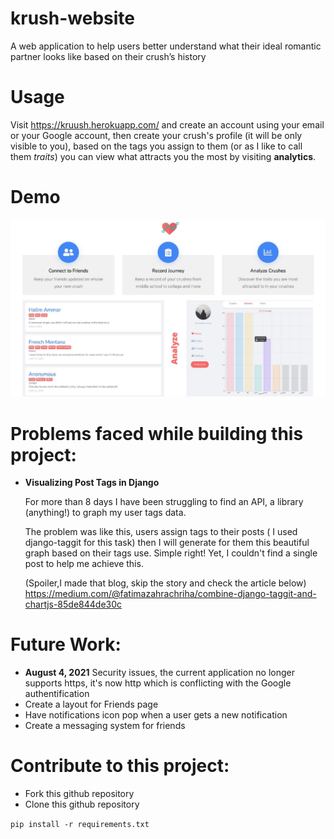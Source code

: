 # krush-website

A web application to help users better understand what their ideal romantic partner looks like based on their crush’s history

# Usage

  Visit https://kruush.herokuapp.com/ and create an account using your email or your Google account, then create your crush's profile (it will be only visible to you), based on the tags you assign to them (or as I like to call them *traits*) you can view what attracts you the most by visiting **analytics**.

# Demo

![alt text](https://github.com/fzchriha/krush-website/blob/clean_code/overview.jpeg?raw=true)

# Problems faced while building this project:

* **Visualizing Post Tags in Django**

  For more than 8 days I have been struggling to find an API, a library (anything!) to graph my user tags data.

  The problem was like this, users assign tags to their posts ( I used django-taggit for this task) then I will generate for them this beautiful graph based on their tags use. Simple right! Yet, I couldn't find a single post to help me achieve this.

  (Spoiler,I made that blog, skip the story and check the article below)
  https://medium.com/@fatimazahrachriha/combine-django-taggit-and-chartjs-85de844de30c

# Future Work:
  * **August 4, 2021** Security issues, the current application no longer supports https, it's now http which is conflicting with the Google authentification
  * Create a layout for Friends page
  * Have notifications icon pop when a user gets a new notification
  * Create a messaging system for friends
  
 
# Contribute to this project:

  * Fork this github repository
  * Clone this github repository
  
  `pip install -r requirements.txt`

